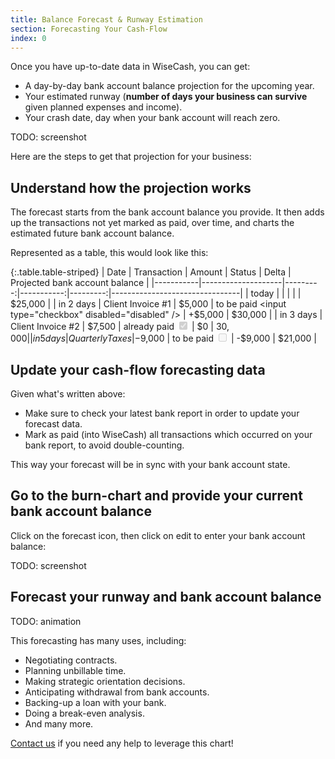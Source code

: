 ```yaml
---
title: Balance Forecast & Runway Estimation
section: Forecasting Your Cash-Flow
index: 0
---
```


Once you have up-to-date data in WiseCash, you can get:

* A day-by-day bank account balance projection for the upcoming year.
* Your estimated runway (**number of days your business can survive** given planned expenses and income).
* Your crash date, day when your bank account will reach zero.

TODO: screenshot

Here are the steps to get that projection for your business:

## Understand how the projection works

The forecast starts from the bank account balance you provide. It then adds up the transactions not yet marked as paid, over time, and charts the estimated future bank account balance.

Represented as a table, this would look like this:

{:.table.table-striped}
|  Date     | Transaction        | Amount   | Status     |    Delta | Projected bank account balance |
|-----------|--------------------|---------:|-----------:|---------:|--------------------------------|
| today     |                    |          |            |          |                        $25,000 |
| in 2 days |  Client Invoice #1 |   $5,000 | to be paid <input type="checkbox" disabled="disabled" /> |  +$5,000 |                        $30,000 |
| in 3 days |  Client Invoice #2 |   $7,500 | already paid <input type="checkbox" checked="checked" disabled="disabled" />  |       $0 |                  $30,000 |
| in 5 days |    Quarterly Taxes | -$9,000 | to be paid <input type="checkbox" disabled="disabled" /> | -$9,000 |                        $21,000 |

## Update your cash-flow forecasting data

Given what's written above:

* Make sure to check your latest bank report in order to update your forecast data.
* Mark as paid (into WiseCash) all transactions which occurred on your bank report, to avoid double-counting.

This way your forecast will be in sync with your bank account state.

## Go to the burn-chart and provide your current bank account balance

Click on the forecast icon, then click on edit to enter your bank account balance:

TODO: screenshot

## Forecast your runway and bank account balance

TODO: animation

This forecasting has many uses, including:

* Negotiating contracts.
* Planning unbillable time.
* Making strategic orientation decisions.
* Anticipating withdrawal from bank accounts.
* Backing-up a loan with your bank.
* Doing a break-even analysis.
* And many more.

<a href="mailto:support@wisecashhq.com">Contact us</a> if you need any help to leverage this chart!
